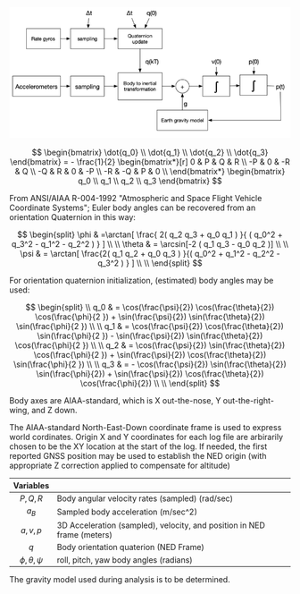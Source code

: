 ![](../images/inertial1.png)

$$
\begin{bmatrix}
\dot{q_0} \\
\dot{q_1} \\
\dot{q_2} \\
\dot{q_3}
\end{bmatrix} = - \frac{1}{2} \begin{bmatrix*}[r] 
 0  &  P  &  Q  &  R \\
-P  &  0  & -R  & Q \\
-Q  &  R  & 0   & -P \\
-R  & -Q  &  P  &  0 \\
\end{bmatrix*}
\begin{bmatrix}
q_0 \\
q_1 \\
q_2 \\
q_3
\end{bmatrix}
$$

From ANSI/AIAA R-004-1992 "Atmospheric and Space Flight Vehicle Coordinate Systems"; Euler body angles can be recovered from an orientation Quaternion in this way:

$$
\begin{split}
\phi & =\arctan[ \frac{ 2( q_2 q_3 + q_0 q_1 ) }{ ( q_0^2 + q_3^2 - q_1^2 - q_2^2 ) } ] \\
\\
\theta & = \arcsin[-2 ( q_1 q_3 - q_0 q_2 )] \\
\\
\psi & =  \arctan[ \frac{2( q_1 q_2 + q_0 q_3 ) }{( q_0^2 + q_1^2 - q_2^2 - q_3^2 ) } ] \\
\\
\end{split}
$$

For orientation quaternion initialization, (estimated) body angles may be used:

$$
\begin{split} 
\\
q_0 & = \cos(\frac{\psi}{2}) \cos(\frac{\theta}{2})  \cos(\frac{\phi}{2 }) + 
      \sin(\frac{\psi}{2}) \sin(\frac{\theta}{2})  \sin(\frac{\phi}{2 }) \\
\\
q_1 & = \cos(\frac{\psi}{2}) \cos(\frac{\theta}{2})  \sin(\frac{\phi}{2 }) -
      \sin(\frac{\psi}{2}) \sin(\frac{\theta}{2})  \cos(\frac{\phi}{2 }) \\
\\
q_2 & = \cos(\frac{\psi}{2}) \sin(\frac{\theta}{2})  \cos(\frac{\phi}{2 }) +
      \sin(\frac{\psi}{2}) \cos(\frac{\theta}{2})  \sin(\frac{\phi}{2 }) \\
\\
q_3 & = - \cos(\frac{\psi}{2}) \sin(\frac{\theta}{2})  \sin(\frac{\phi}{2}) +
      \sin(\frac{\psi}{2}) \cos(\frac{\theta}{2})  \cos(\frac{\phi}{2}) \\
\\
\end{split}
$$

Body axes are AIAA-standard, which is X out-the-nose, Y out-the-right-wing, and Z down.

The AIAA-standard North-East-Down coordinate frame is used to express world cordinates. Origin X and Y coordinates for each log file are arbirarily chosen to be the XY location at the start of the log. If needed, the first reported GNSS position may be used to establish the NED origin (with appropriate Z correction applied to compensate for altitude)

|   Variables       |                        |
|:------------------:|------------------------|
| $P, Q, R$     | Body angular velocity rates (sampled) (rad/sec) |
| $a_{B}$ | Sampled body acceleration (m/sec^2)
| $a, v, p$     | 3D Acceleration (sampled), velocity, and position in NED frame (meters) |
| $q$             | Body orientation quaterion (NED Frame) |
| $\phi, \theta, \psi$ | roll, pitch, yaw body angles (radians) |

The gravity model used during analysis is to be determined.
